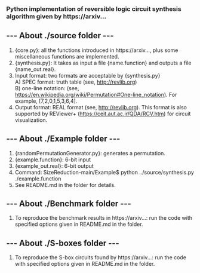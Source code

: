 ### Python implementation of reversible logic circuit synthesis algorithm given by https://arxiv...


## --- About ./source folder ---
1. {core.py}: all the functions introduced in https://arxiv..., plus some miscellaneous functions are implemented.
2. {synthesis.py}: It takes as input a file {name.function} and outputs a file {name_out.real}.
3. Input format: two formats are acceptable by {synthesis.py}  
	A) SPEC format: truth table (see, http://revlib.org)  
	B) one-line notation: (see, https://en.wikipedia.org/wiki/Permutation#One-line_notation). For example, [7,2,0,1,5,3,6,4].  
4. Output format: REAL format (see, http://revlib.org). This format is also supported by REViewer+ (https://ceit.aut.ac.ir/QDA/RCV.htm) for circuit visualization.


## --- About ./Example folder ---
1. {randomPermutationGenerator.py}: generates a permutation.
2. {example.function}: 6-bit input
3. {example_out.real}: 6-bit output
4. Command: SizeReduction-main/Example$ python ../source/synthesis.py ./example.function
5. See README.md in the folder for details.


## --- About ./Benchmark folder ---
1. To reproduce the benchmark results in https://arxiv...: run the code with specified options given in README.md in the folder.


## --- About ./S-boxes folder ---
1. To reproduce the S-box circuits found by https://arxiv...: run the code with specified options given in README.md in the folder.
